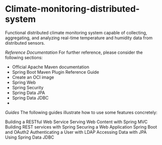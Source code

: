 # Climate-monitoring-distributed-system
Functional distributed climate monitoring system capable of collecting, aggregating, and analyzing real-time temperature and humidity data from distributed sensors.


*Reference Documentation*
For further reference, please consider the following sections:

* Official Apache Maven documentation
* Spring Boot Maven Plugin Reference Guide
* Create an OCI image
* Spring Web
* Spring Security
* Spring Data JPA
* Spring Data JDBC
* 
*Guides*
The following guides illustrate how to use some features concretely:

Building a RESTful Web Service
Serving Web Content with Spring MVC
Building REST services with Spring
Securing a Web Application
Spring Boot and OAuth2
Authenticating a User with LDAP
Accessing Data with JPA
Using Spring Data JDBC
